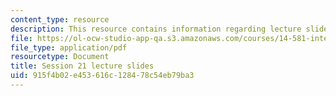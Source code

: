 ```yaml
---
content_type: resource
description: This resource contains information regarding lecture slide 21.
file: https://ol-ocw-studio-app-qa.s3.amazonaws.com/courses/14-581-international-economics-i-spring-2013/915f4b02e453616c128478c54eb79ba3_MIT14_581S13_Lecslides21.pdf
file_type: application/pdf
resourcetype: Document
title: Session 21 lecture slides
uid: 915f4b02-e453-616c-1284-78c54eb79ba3
---
```

